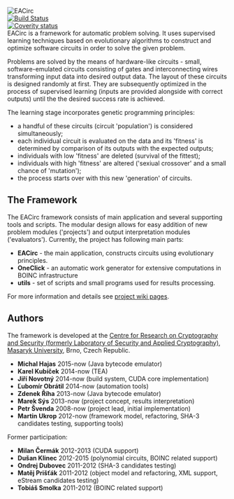 ![EACirc](https://raw.githubusercontent.com/wiki/petrs/EACirc/img/logo-home.png)  
[![Build Status](https://travis-ci.org/crocs-muni/eacirc.svg?branch=master)](https://travis-ci.org/crocs-muni/eacirc)  
[![Coverity status](https://scan.coverity.com/projects/7192/badge.svg)](https://scan.coverity.com/projects/crocs-muni-eacirc)  
EACirc is a framework for automatic problem solving. It uses supervised learning techniques based on evolutionary algorithms to construct and optimize software circuits in order to solve the given problem.

Problems are solved by the means of hardware-like circuits - small, software-emulated circuits consisting of gates and interconnecting wires transforming input data into desired output data. The layout of these circuits is designed randomly at first. They are subsequently optimized in the process of supervised learning (inputs are provided alongside with correct outputs) until the the desired success rate is achieved. 

The learning stage incorporates genetic programming principles:  
* a handful of these circuits (circuit 'population') is considered simultaneously;
* each individual circuit is evaluated on the data and its 'fitness' is determined by comparison of its outputs with the expected outputs;
* individuals with low 'fitness' are deleted (survival of the fittest);
* individuals with high 'fitness' are altered ('sexiual crossover' and a small chance of 'mutation');
* the process starts over with this new 'generation' of circuits.

## The Framework

The EACirc framework consists of main application and several supporting tools and scripts. The modular design allows for easy addition of new problem modules ('projects') and output interpretation modules ('evaluators'). Currently, the project has following main parts:
* **EACirc** - the main application, constructs circuits using evolutionary principles.
* **OneClick** - an automatic work generator for extensive computations in BOINC infrastructure
* **utils** - set of scripts and small programs used for results processing.

For more information and details see [project wiki pages](http://github.com/petrs/EACirc/wiki/Home).

## Authors
The framework is developed at the [Centre for Research on Cryptography and Security (formerly Laboratory of Security and Applied Cryptography)](https://www.fi.muni.cz/research/crocs/), [Masaryk University](http://www.muni.cz/), Brno, Czech Republic.

* **Michal Hajas** 2015-now (Java bytecode emulator)
* **Karel Kubíček** 2014-now (TEA)
* **Jiří Novotný** 2014-now (build system, CUDA core implementation)
* **Ľubomír Obrátil** 2014-now (automation tools)
* **Zdenek Říha** 2013-now (Java bytecode emulator)
* **Marek Sýs** 2013-now (project concept, results interpretation)
* **Petr Švenda** 2008-now (project lead, initial implementation)
* **Martin Ukrop** 2012-now (framework model, refactoring, SHA-3 candidates testing, supporting tools)

Former participation:
* **Milan Čermák** 2012-2013 (CUDA support)
* **Dušan Klinec** 2012-2015 (polynomial circuits, BOINC related support)
* **Ondrej Dubovec** 2011-2012 (SHA-3 candidates testing)
* **Matěj Prišťák** 2011-2012 (object model and refactoring, XML support, eStream candidates testing)
* **Tobiáš Smolka** 2011-2012 (BOINC related support)
 
